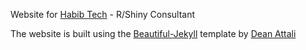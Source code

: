 Website for [Habib Tech](https://iamhabibur.github.io/habibtech/) - R/Shiny Consultant

The website is built using the [Beautiful-Jekyll](https://beautifuljekyll.com/) template by [Dean Attali](https://deanattali.com/)
